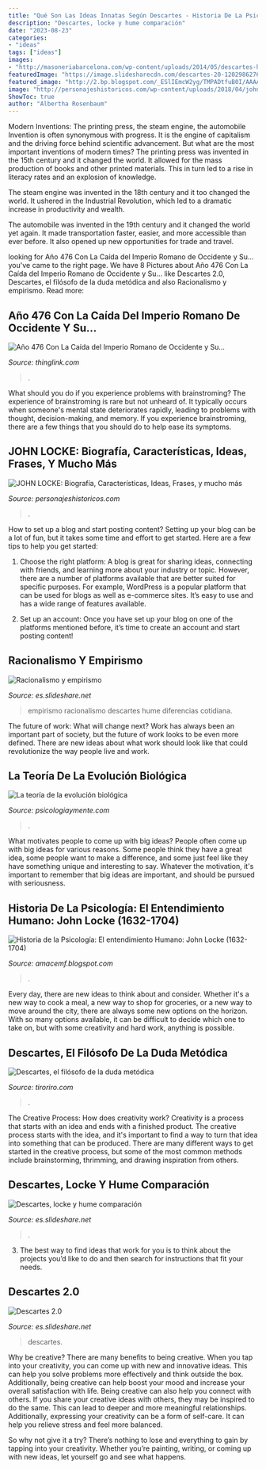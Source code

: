 ```yaml
---
title: "Qué Son Las Ideas Innatas Según Descartes - Historia De La Psicología: El Entendimiento Humano: John Locke (1632-1704)"
description: "Descartes, locke y hume comparación"
date: "2023-08-23"
categories:
- "ideas"
tags: ["ideas"]
images:
- "http://masoneriabarcelona.com/wp-content/uploads/2014/05/descartes-home.png"
featuredImage: "https://image.slidesharecdn.com/descartes-20-1202986276976916-4/95/descartes-20-10-728.jpg?cb=1202957478"
featured_image: "http://2.bp.blogspot.com/_ESlIEmcW2yg/TMPADtfuB0I/AAAAAAAAANI/AqxTt1PTfrg/s320/locke.jpg"
image: "http://personajeshistoricos.com/wp-content/uploads/2018/04/john-locke-11.jpg"
ShowToc: true
author: "Albertha Rosenbaum"
---
```



Modern Inventions: The printing press, the steam engine, the automobile
Invention is often synonymous with progress. It is the engine of capitalism and the driving force behind scientific advancement. But what are the most important inventions of modern times?
The printing press was invented in the 15th century and it changed the world. It allowed for the mass production of books and other printed materials. This in turn led to a rise in literacy rates and an explosion of knowledge.

The steam engine was invented in the 18th century and it too changed the world. It ushered in the Industrial Revolution, which led to a dramatic increase in productivity and wealth.

The automobile was invented in the 19th century and it changed the world yet again. It made transportation faster, easier, and more accessible than ever before. It also opened up new opportunities for trade and travel.

	

		
looking for Año 476 Con La Caída del Imperio Romano de Occidente y Su... you've came to the right page. We have 8 Pictures about Año 476 Con La Caída del Imperio Romano de Occidente y Su... like Descartes 2.0, Descartes, el filósofo de la duda metódica and also Racionalismo y empirismo. Read more:
		
    
## Año 476 Con La Caída Del Imperio Romano De Occidente Y Su...

<img loading=lazy src="http://masoneriabarcelona.com/wp-content/uploads/2014/05/descartes-home.png" onerror="this.onerror=null;this.src='https://tse1.mm.bing.net/th?id=OIP.EWVoMjL57ZsZTdWQhzS0jQHaGo&amp;pid=15.1';" alt="Año 476 Con La Caída del Imperio Romano de Occidente y Su...">

_Source: thinglink.com_

>. 

	

What should you do if you experience problems with brainstroming?
The experience of brainstroming is rare but not unheard of. It typically occurs when someone's mental state deteriorates rapidly, leading to problems with thought, decision-making, and memory. If you experience brainstroming, there are a few things that you should do to help ease its symptoms.

    
## JOHN LOCKE: Biografía, Características, Ideas, Frases, Y Mucho Más

<img loading=lazy src="http://personajeshistoricos.com/wp-content/uploads/2018/04/john-locke-11.jpg" onerror="this.onerror=null;this.src='https://tse2.mm.bing.net/th?id=OIP.U4m4HxzuOfr67nnL7stTgAHaJ4&amp;pid=15.1';" alt="JOHN LOCKE: Biografía, Características, Ideas, Frases, y mucho más">

_Source: personajeshistoricos.com_

>. 

	

How to set up a blog and start posting content?
Setting up your blog can be a lot of fun, but it takes some time and effort to get started. Here are a few tips to help you get started:
1. Choose the right platform: A blog is great for sharing ideas, connecting with friends, and learning more about your industry or topic. However, there are a number of platforms available that are better suited for specific purposes. For example, WordPress is a popular platform that can be used for blogs as well as e-commerce sites. It’s easy to use and has a wide range of features available.

2. Set up an account: Once you have set up your blog on one of the platforms mentioned before, it’s time to create an account and start posting content!

    
## Racionalismo Y Empirismo

<img loading=lazy src="http://image.slidesharecdn.com/racionalismoyempirismo-120322191319-phpapp01/95/racionalismo-y-empirismo-5-728.jpg?cb=1332443817" onerror="this.onerror=null;this.src='https://tse3.mm.bing.net/th?id=OIP.b84Y19qABD9EqD9k8tzKUAHaFj&amp;pid=15.1';" alt="Racionalismo y empirismo">

_Source: es.slideshare.net_

>empirismo racionalismo descartes hume diferencias cotidiana. 

	

The future of work: What will change next?
Work has always been an important part of society, but the future of work looks to be even more defined. There are new ideas about what work should look like that could revolutionize the way people live and work.

    
## La Teoría De La Evolución Biológica

<img loading=lazy src="https://psicologiaymente.com/media/gX/3a/gD/gX3agDo1qy/teoria-evolucion-del-hombre/social.jpg" onerror="this.onerror=null;this.src='https://tse2.mm.bing.net/th?id=OIP.a9AhkHQKLqTZ5X26s7t56wHaD4&amp;pid=15.1';" alt="La teoría de la evolución biológica">

_Source: psicologiaymente.com_

>. 

	

What motivates people to come up with big ideas?
People often come up with big ideas for various reasons. Some people think they have a great idea, some people want to make a difference, and some just feel like they have something unique and interesting to say. Whatever the motivation, it's important to remember that big ideas are important, and should be pursued with seriousness.

    
## Historia De La Psicología: El Entendimiento Humano: John Locke (1632-1704)

<img loading=lazy src="http://2.bp.blogspot.com/_ESlIEmcW2yg/TMPADtfuB0I/AAAAAAAAANI/AqxTt1PTfrg/s320/locke.jpg" onerror="this.onerror=null;this.src='https://tse1.mm.bing.net/th?id=OIP.I8Fg1g_ca4YAV-5mZsn3iQHaIp&amp;pid=15.1';" alt="Historia de la Psicología: El entendimiento Humano: John Locke (1632-1704)">

_Source: amacemf.blogspot.com_

>. 

	

Every day, there are new ideas to think about and consider. Whether it's a new way to cook a meal, a new way to shop for groceries, or a new way to move around the city, there are always some new options on the horizon. With so many options available, it can be difficult to decide which one to take on, but with some creativity and hard work, anything is possible.

    
## Descartes, El Filósofo De La Duda Metódica

<img loading=lazy src="https://www.tiroriro.com/wp-content/uploads/2019/04/Descartes2-472x500.png" onerror="this.onerror=null;this.src='https://tse1.mm.bing.net/th?id=OIP.jFsaGx80V9YpA9DKrR0T3wAAAA&amp;pid=15.1';" alt="Descartes, el filósofo de la duda metódica">

_Source: tiroriro.com_

>. 

	

The Creative Process: How does creativity work?
Creativity is a process that starts with an idea and ends with a finished product. The creative process starts with the idea, and it's important to find a way to turn that idea into something that can be produced. There are many different ways to get started in the creative process, but some of the most common methods include brainstorming, thrimming, and drawing inspiration from others.

    
## Descartes, Locke Y Hume Comparación

<img loading=lazy src="https://image.slidesharecdn.com/descarteslockeyhume-150408173515-conversion-gate01/95/descartes-locke-y-hume-comparacin-7-638.jpg?cb=1428514600" onerror="this.onerror=null;this.src='https://tse2.mm.bing.net/th?id=OIP.Gdgu9krBp5RrS7WIUKQUEQHaFj&amp;pid=15.1';" alt="Descartes, locke y hume comparación">

_Source: es.slideshare.net_

>. 

	

3. The best way to find ideas that work for you is to think about the projects you’d like to do and then search for instructions that fit your needs.

    
## Descartes 2.0

<img loading=lazy src="https://image.slidesharecdn.com/descartes-20-1202986276976916-4/95/descartes-20-10-728.jpg?cb=1202957478" onerror="this.onerror=null;this.src='https://tse3.mm.bing.net/th?id=OIP.JnkSmjJjpiUlGmLSwUGtawHaFj&amp;pid=15.1';" alt="Descartes 2.0">

_Source: es.slideshare.net_

>descartes. 

	

Why be creative?
There are many benefits to being creative. When you tap into your creativity, you can come up with new and innovative ideas. This can help you solve problems more effectively and think outside the box. Additionally, being creative can help boost your mood and increase your overall satisfaction with life.
Being creative can also help you connect with others. If you share your creative ideas with others, they may be inspired to do the same. This can lead to deeper and more meaningful relationships. Additionally, expressing your creativity can be a form of self-care. It can help you relieve stress and feel more balanced.

So why not give it a try? There’s nothing to lose and everything to gain by tapping into your creativity. Whether you’re painting, writing, or coming up with new ideas, let yourself go and see what happens.

